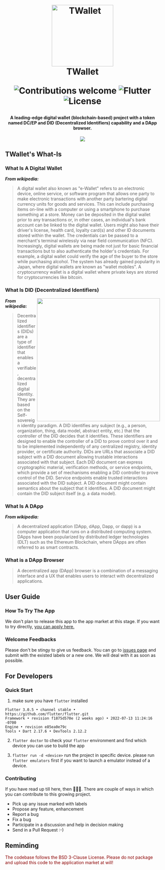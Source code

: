 <h1 align="center">
  <br>
  <a href="https://blockchain.thoughtworks.cn/twallet/"><img src="./assets/images/t-wallet.png" alt="TWallet" width="200"></a>
  <br>
  TWallet
  <br>
  <p align="center">
    <img src="https://img.shields.io/badge/contributions-welcome-orange.svg" alt="Contributions welcome">
    <img src="https://img.shields.io/badge/flutter-3.0.5-informational" alt="Flutter">
    <img src="https://img.shields.io/badge/License-BSD%203--Clause-blue.svg" alt="License">
  </p>
</h1>

<h4 align="center">A leading-edge digital wallet (blockchain-based) project with a token named DC/EP and DID (Decentralized Identifiers) capability and a DApp browser.</h4>

<p align="center">
  <img src="https://blockchain.thoughtworks.cn/wp-content/uploads/2020/06/ScreenCut_Pay.svg">
</p>

## TWallet's What-Is

### What Is A Digital Wallet

***From wikipedia:***

> A digital wallet also known as "e-Wallet" refers to an electronic device, online service, or software program that allows one party to make electronic transactions with another party bartering digital currency units for goods and services. This can include purchasing items on-line with a computer or using a smartphone to purchase something at a store. Money can be deposited in the digital wallet prior to any transactions or, in other cases, an individual's bank account can be linked to the digital wallet. Users might also have their driver's license, health card, loyalty card(s) and other ID documents stored within the wallet. The credentials can be passed to a merchant's terminal wirelessly via near field communication (NFC). Increasingly, digital wallets are being made not just for basic financial transactions but to also authenticate the holder's credentials. For example, a digital wallet could verify the age of the buyer to the store while purchasing alcohol. The system has already gained popularity in Japan, where digital wallets are known as "wallet mobiles". A cryptocurrency wallet is a digital wallet where private keys are stored for cryptocurrencies like bitcoin.

### What Is DID (Decentralized Identifiers)

<img width="400px" src="https://blockchain.thoughtworks.cn/wp-content/uploads/2020/06/ScreenCut_Identity.svg" align="right">

***From wikipedia:***

> Decentralized identifiers (DIDs) are a type of identifier that enables a verifiable, decentralized digital identity. They are based on the Self-sovereign identity paradigm. A DID identifies any subject (e.g., a person, organization, thing, data model, abstract entity, etc.) that the controller of the DID decides that it identifies. These identifiers are designed to enable the controller of a DID to prove control over it and to be implemented independently of any centralized registry, identity provider, or certificate authority. DIDs are URLs that associate a DID subject with a DID document allowing trustable interactions associated with that subject. Each DID document can express cryptographic material, verification methods, or service endpoints, which provide a set of mechanisms enabling a DID controller to prove control of the DID. Service endpoints enable trusted interactions associated with the DID subject. A DID document might contain semantics about the subject that it identifies. A DID document might contain the DID subject itself (e.g. a data model).

### What Is A DApp

***From wikipedia:***

> A decentralized application (DApp, dApp, Dapp, or dapp) is a computer application that runs on a distributed computing system. DApps have been popularized by distributed ledger technologies (DLT) such as the Ethereum Blockchain, where DApps are often referred to as smart contracts.

### What is a DApp Browser

> A decentralized app (DApp) browser is a combination of a messaging interface and a UX that enables users to interact with decentralized applications.

## User Guide

### How To Try The App

We don't plan to release this app to the app market at this stage. If you want to try directly, [you can apply here.](https://blockchain.thoughtworks.cn/twallet/)

### Welcome Feedbacks

Please don't be stingy to give us feedback. You can go to [issues page](https://github.com/tw-bc-group/TWallet/issues) and submit with the existed labels or a new one. We will deal with it as soon as possible.

## For Developers

### Quick Start

1. make sure you have ```flutter``` installed
```
Flutter 3.0.5 • channel stable • https://github.com/flutter/flutter.git
Framework • revision f1875d570e (2 weeks ago) • 2022-07-13 11:24:16 -0700
Engine • revision e85ea0e79c
Tools • Dart 2.17.6 • DevTools 2.12.2
```
2. ```flutter doctor``` to check your `flutter` environment and find which device you can use to build the app

3. ```flutter run -d <device>``` run the project in specific device. please run `flutter emulators` first if you want to launch a emulator instead of a device.

### Contributing

If you have read up till here, then 🎉🎉🎉. There are couple of ways in which you can contribute to
this growing project.

- Pick up any issue marked with labels
- Propose any feature, enhancement
- Report a bug
- Fix a bug
- Participate in a discussion and help in decision making
- Send in a Pull Request :-)

## Reminding

<p style="color: darkred;">The codebase follows the BSD 3-Clause License. Please do not package and upload this code to the application market at will!</p>
